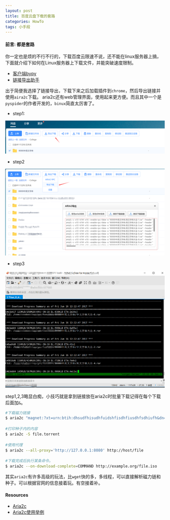 ```yaml
---
layout: post
title: 百度云盘下载的套路
categories: HowTo
tags: 小手段
---
```


#### 前言: 都是套路
你一定也是烦的不行不行的，下载百度云限速不说，还不能在linux服务器上搞，下面就介绍下如何在Linux服务器上下载文件，并能突破速度限制。


* [客户端bypy](https://github.com/houtianze/bypy)
* [链接导出助手](https://github.com/acgotaku/BaiduExporter)

出于简便我选择了链接导出，下载下来之后加载插件到`chrome`，然后导出链接并使用`aira2c`下载。 aria2c还有web管理界面，使用起来更方便。而且其中一个是`pyspider`的作者开发的，`binux`简直太厉害了。

* step1:

![export](../image/BaiduExport/01.png)

* step2

![get_link](../image/BaiduExport/02.png)
 
* step3 

![download](../image/BaiduExport/03.png)

step1,2,3略显白痴，小技巧就是拿到链接放在aria2c时批量下载记得在每个下载后面加`&`。

```bash
#下载磁力链接
$ aria2c "magnet:?xt=urn:btih:dhsudfhisudhfuidshfisdhfiusdhfsdhiufh&dn=aria2"

#打印种子内的内容
$ aria2c -S file.torrent

#使用代理
$ aria2c --all-proxy='http://127.0.0.1:8080' http://host/file

#下载完成后执行某条命令。
$ aria2c --on-download-complete=COMMAND http://example.org/file.iso
```

其实`aria2c`有许多高级的玩法，比`wget`快的多，多线程，可以直接解析磁力链和种子。可以根据官网的信息接着玩。有空接着补。



#### Resources
* [Aria2c](https://aria2.github.io/)
* [Aria2c使用举例](http://sydi.org/posts/linux/aria2c-usage-sample-cns.html)